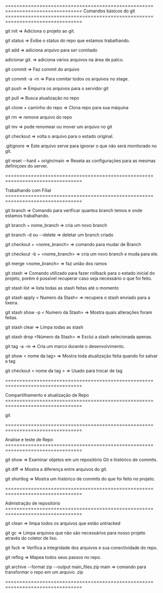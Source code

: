 ==================================================== ===========================
Comandos básicos do git
==================================================== ===========================

git init => Adiciona o projeto ao git.

git status => Exibe o status do repo que estamos trabalhando.

git add => adiciona arquivo para ser comitado

adicionar git. => adiciona vários arquivos na área de palco.

git commit => Faz commit do arquivo

git commit -a -m => Para comitar todos os arquivos no stage.

git push => Empurra os arquivos para o servidor git

git pull => Busca atualização no repo

git clone + caminho do repo => Clona repo para sua máquina

git rm => remove arquivo do repo

git mv => pode renomear ou mover um arquivo no git

git checkout => volta o arquivo para o estado original.

.gitignore => Este arquivo serve para ignorar o que não será monitorado no git.

git reset --hard + origin/main => Reseta as configurações para as mesmas definiçoes do server.

==================================================== ===========================

Trabalhando com Filial
==================================================== ===========================

git branch => Comando para verificar quantos branch temos e onde estamos trabalhando.

git branch + nome_branch => cria um novo branch

git branch -d ou --delete => deletar um branch criado

git checkout + <nome_branch> => comando para mudar de Branch

git checkout -b + <nome_branch> => cria um novo branch e muda para ele.

git merge <nome_branch> => faz união dos ramos

git stash => Comando utilizado para fazer rollback para o estado inicial do projeto, porém é possível recuperar caso seja necessário o que foi feito.

git stash list => lista todas as stash feitas até o momento

git stash apply < Numero da Stash> => recupera o stash enviado para a lixeira.

git stash show -p < Numero da Stash> => Mostra quais alterações foram feitas.

git stash clear => Limpa todas as stash

git stash drop <Número da Stash> => Exclui a stash selecionada apenas.

git tag -a -m => Cria um marco durante o desenvolvimento.

git show < nome da tag> => Mostra toda atualização feita quando foi salvar a tag

git checkout < nome da tag > => Usado para trocar de tag

==================================================== ===========================

Compartilhamento e atualização de Repo
==================================================== ===========================

git

==================================================== ===========================

Analise e teste de Repo
==================================================== ===========================

git show => Examinar objetos em um repositório Git e histórico de commits.

git diff => Mostra a diferença entre arquivos do git.

git shortlog => Mostra um histórico de commits do que foi feito no projeto.

==================================================== ===========================

Admistração de repositório
==================================================== ===========================

git clean => limpa todos os arquivos que estão untracked

git gc => Limpa arquivos que não são necessários para nosso projeto através do coletor de lixo.

git fsck => Verifica a integridade dos arquivos e sua conectividade do repo.

git reflog => Mapea todos seus passos no repo.

git archive --format zip --output main_files.zip main => comando para transformar o repo em um arquivo .zip

==================================================== ===========================